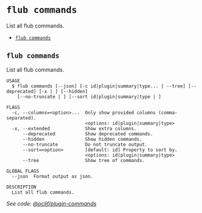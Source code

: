 `flub commands`
===============

List all flub commands.

* [`flub commands`](#flub-commands)

## `flub commands`

List all flub commands.

```
USAGE
  $ flub commands [--json] [-c id|plugin|summary|type... | --tree] [--deprecated] [-x | ] [--hidden]
    [--no-truncate | ] [--sort id|plugin|summary|type | ]

FLAGS
  -c, --columns=<option>...  Only show provided columns (comma-separated).
                             <options: id|plugin|summary|type>
  -x, --extended             Show extra columns.
      --deprecated           Show deprecated commands.
      --hidden               Show hidden commands.
      --no-truncate          Do not truncate output.
      --sort=<option>        [default: id] Property to sort by.
                             <options: id|plugin|summary|type>
      --tree                 Show tree of commands.

GLOBAL FLAGS
  --json  Format output as json.

DESCRIPTION
  List all flub commands.
```

_See code: [@oclif/plugin-commands](https://github.com/oclif/plugin-commands/blob/v4.0.8/src/commands/commands.ts)_
